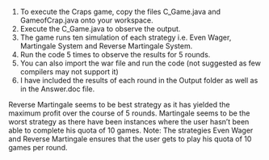 1. To execute the Craps game, copy the files C_Game.java and GameofCrap.java onto your workspace.
2. Execute the C_Game.java to observe the output. 
3. The game runs ten simulation of each strategy i.e. Even Wager, Martingale System and Reverse Martingale System.
4. Run the code 5 times to observe the results for 5 rounds.
5. You can also import the war file and run the code (not suggested as few compilers may not support it)
6. I have included the results of each round in the Output folder as well as in the Answer.doc file.

Reverse Martingale seems to be best strategy as it has yielded the maximum profit over the course of 5 rounds. Martingale seems to be the worst strategy as there have been instances where the user hasn’t been able to complete his quota of 10 games.
Note: The strategies Even Wager and Reverse Martingale ensures that the user gets to play his quota of 10 games per round.
